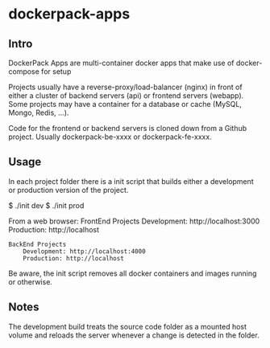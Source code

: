 # dockerpack-apps

## Intro

DockerPack Apps are multi-container docker apps that make use of docker-compose for setup

Projects usually have a reverse-proxy/load-balancer (nginx) in front of either a cluster of backend servers (api) or frontend servers (webapp). Some projects may have a container for a database or cache (MySQL, Mongo, Redis, ...).

Code for the frontend or backend servers is cloned down from a Github project. Usually dockerpack-be-xxxx or dockerpack-fe-xxxx.

## Usage

In each project folder there is a init script that builds either a development or production version of the project.

$ ./init dev
$ ./init prod

From a web browser:
	FrontEnd Projects
		Development: http://localhost:3000
		Production: http://localhost

	BackEnd Projects
		Development: http://localhost:4000
		Production: http://localhost



Be aware, the init script removes all docker containers and images running or otherwise.

## Notes

The development build treats the source code folder as a mounted host volume and reloads the server whenever a change is detected in the folder.
